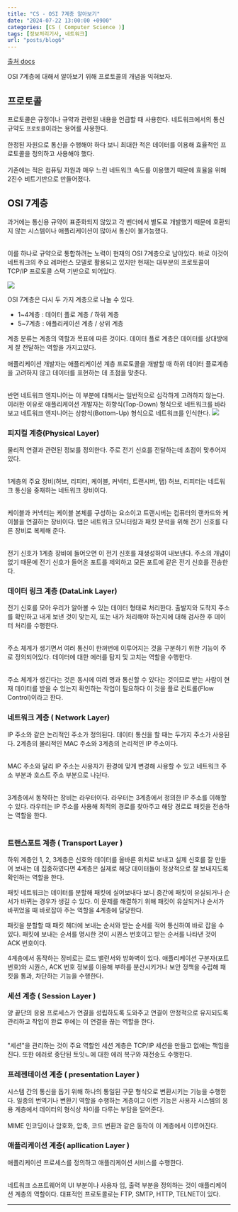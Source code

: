 ```yaml
---
title: "CS - OSI 7계층 알아보기"
date: "2024-07-22 13:00:00 +0900"
categories: [CS ( Computer Science )]
tags: [정보처리기사, 네트워크]
url: "posts/blog6"
---
```

[출처 docs](https://docs.oracle.com/javase/8/docs/api/java/time/LocalDate.html) 

OSI 7계층에 대해서 알아보기 위해 프로토콜의 개념을 익혀보자.

## 프로토콜

프로토콜은 규정이나 규약과 관련된 내용을 언급할 때 사용한다. 네트워크에서의 통신 규약도 `프로토콜`이라는 용어를 사용한다. <br><br>
한정된 자원으로 통신을 수행해야 하다 보니 최대한 적은 데이터를 이용해 효율적인 프로토콜을 정의하고 사용해야 했다.  <br><br> 
기존에는 적은 컴퓨팅 자원과 매우 느린 네트워크 속도를 이용했기 때문에 효율을 위해 2진수 비트기반으로 만들어졌다. 

## OSI 7계층

과거에는 통신용 규약이 표준화되지 않았고 각 벤더에서 별도로 개발했기 때문에 호환되지 않는 시스템이나 애플리케이션이 많아서 통신이 불가능했다. <br><br> 

이를 하나로 규약으로 통합하려는 노력이 현재의 OSI 7계층으로 남아있다. 바로 이것이 네트워크의 주요 레퍼런스 모델로 활용되고 있지만 현재는 대부분의 프로토콜이 TCP/IP 프로토콜 스택 기반으로 되어있다.

![](https://github.com/user-attachments/assets/feee8dff-e687-4ca6-a700-455941e6cbab)


OSI 7계층은 다시 두 가지 계층으로 나눌 수 있다.
- 1~4계층 : 데이터 플로 계층 / 하위 계층
- 5~7계층 : 애플리케이션 계층 / 상위 계층

계층 분류는 계층의 역할과 목표에 따른 것이다. 데이터 플로 계층은 데이터를 상대방에게 잘 전달하는 역할을 가지고있다. <br><br> 
애플리케이션 개발자는 애플리케이션 계층 프로토콜을 개발할 때 하위 데이터 플로계층을 고려하지 않고 데이터를 표현하는 데 초점을 맞춘다.  <br><br> 

반면 네트워크 엔지니어는 이 부분에 대해서는 일반적으로 심각하게 고려하지 않는다. 이러한 이유로 애플리케이션 개발자는 하향식(Top-Down) 형식으로 네트워크를 바라보고 네트워크 엔지니어는 상향식(Bottom-Up) 형식으로 네트워크를 인식한다.
![](https://github.com/user-attachments/assets/3ade7502-88bf-46f3-ac0e-f2d75f2daa50)

### 피지컬 계층(Physical Layer)

물리적 연결과 관련된 정보를 정의한다. 주로 전기 신호를 전달하는데 초점이 맞추어져 있다.  <br><br> 

1계층의 주요 장비(허브, 리피터, 케이블, 커넥터, 트랜시버, 탭) 허브, 리피터는 네트워크 통신을 중재하는 네트워크 장비이다.  <br><br> 

케이블과 커넥터는 케이블 본체를 구성하는 요소이고 트랜시버는 컴퓨터의 랜카드와 케이블을 연결하는 장비이다. 탭은 네트워크 모니터링과 패킷 분석을 위해 전기 신호를 다른 장비로 복제해 준다. <br><br> 

전기 신호가 1계층 장비에 들어오면 이 전기 신호를 재생성하여 내보낸다. 주소의 개념이 없기 때문에 전기 신호가 들어온 포트를 제외하고 모든 포트에 같은 전기 신호를 전송한다.

### 데이터 링크 계층 (DataLink Layer)
전기 신호를 모아 우리가 알아볼 수 있는 데이터 형태로 처리한다. 출발지와 도착지 주소를 확인하고 내게 보낸 것이 맞는지, 또는 내가 처리해야 하는지에 대해 검사한 후 데이터 처리를 수행한다. <br><br> 

주소 체계가 생기면서 여러 통신이 한꺼번에 이루어지는 것을 구분하기 위한 기능이 주로 정의되어있다. 데이터에 대한 에러를 탐지 및 고치는 역할을 수행한다. <br><br> 
 
주소 체계가 생긴다는 것은 동시에 여려 명과 통신할 수 있다는 것이므로 받는 사람이 현재 데이터를 받을 수 있는지 확인하는 작업이 필요하다 이 것을 플로 컨트롤(Flow Control)이라고 한다.

### 네트워크 계층 ( Network Layer)
IP 주소와 같은 논리적인 주소가 정의된다. 데이터 통신을 할 때는 두가지 주소가 사용된다. 2계층의 물리적인 MAC 주소와 3계층의 논리적인 IP 주소이다. <br><br> 

MAC 주소와 달리 IP 주소는 사용자가 환경에 맞게 변경해 사용할 수 있고 네트워크 주소 부분과 호스트 주소 부분으로 나뉜다. <br><br> 

3계층에서 동작하는 장비는 라우터이다. 라우터는 3계층에서 정의한 IP 주소를 이해할 수 있다. 라우터는 IP 주소를 사용해 최적의 경로를 찾아주고 해당 경로로 패킷을 전송하는 역할을 한다. <br><br> 

### 트랜스포트 계층 ( Transport Layer )  
하위 계층인 1, 2, 3계층은 신호와 데이터를 올바른 위치로 보내고 실제 신호를 잘 만들어 보내는 데 집중하였다면 4계층은 실제로 해당 데이터들이 정상적으로 잘 보내지도록 확인하는 역할을 한다.

패킷 네트워크는 데이터를 분할해 패킷에 실어보내다 보니 중간에 패킷이 유실되거나 순서가 바뀌는 경우가 생길 수 있다. 이 문제를 해결하기 위해 패킷이 유실되거나 순서가 바뀌었을 때 바로잡아 주는 역할을 4계층에 담당한다.

패킷을 분할할 때 패킷 헤더에 보내는 순서와 받는 순서를 적어 통신하여 바로 잡을 수 있다. 패킷에 보내는 순서를 명시한 것이 시퀀스 번호이고 받는 순서를 나타낸 것이 ACK 번호이다.

4계층에서 동작하는 장비로는 로드 밸런서와 방화벽이 있다. 애플리케이션 구분자(포트 번호)와 시퀀스, ACK 번호 정보를 이용해 부하를 분산시키거나 보안 정책을 수립해 패킷을 통과, 차단하는 기능을 수행한다.

### 세션 계층 ( Session Layer )
양 끝단의 응용 프로세스가 연결을 성립하도록 도와주고 연결이 안정적으로 유지되도록 관리하고 작업이 완료 후에는 이 연결을 끊는 역할을 한다. <br><br>  
"세션"을 관리하는 것이 주요 역할인 세션 계층은 TCP/IP 세션을 만들고 없애는 책임을 진다. 또한 에러로 중단된 토잇ㄴ에 대한 에러 복구와 재전송도 수행한다.

### 프레젠테이션 계층 ( presentation Layer )
시스템 간의 통신을 돕기 위해 하나의 통일된 구문 형식으로 변환시키는 기능을 수행한다. 일종의 번역기나 변환기 역할을 수행하는 계층이고 이런 기능은 사용자 시스템의 응용 계층에서 데이터의 형식상 차이를 다루는 부담을 덜어준다.<br><br>  MIME 인코딩이나 암호화, 압축, 코드 변환과 같은 동작이 이 계층에서 이루어진다.

### 애플리케이션 계층( apllication Layer )
애플리케이션 프로세스를 정의하고 애플리케이션 서비스를 수행한다. <br><br> 

네트워크 소프트웨어의 UI 부분이나 사용자 입, 출력 부분을 정의하는 것이 애플리케이션 계층의 역할이다. 대표적인 프로토콜로는 FTP, SMTP, HTTP, TELNET이 있다.

<hr>

